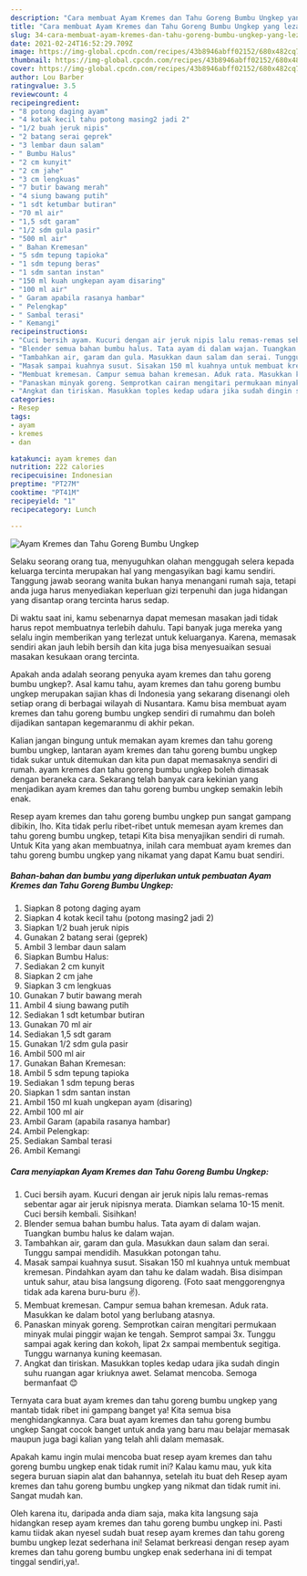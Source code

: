 ```yaml
---
description: "Cara membuat Ayam Kremes dan Tahu Goreng Bumbu Ungkep yang lezat dan Mudah Dibuat"
title: "Cara membuat Ayam Kremes dan Tahu Goreng Bumbu Ungkep yang lezat dan Mudah Dibuat"
slug: 34-cara-membuat-ayam-kremes-dan-tahu-goreng-bumbu-ungkep-yang-lezat-dan-mudah-dibuat
date: 2021-02-24T16:52:29.709Z
image: https://img-global.cpcdn.com/recipes/43b8946abff02152/680x482cq70/ayam-kremes-dan-tahu-goreng-bumbu-ungkep-foto-resep-utama.jpg
thumbnail: https://img-global.cpcdn.com/recipes/43b8946abff02152/680x482cq70/ayam-kremes-dan-tahu-goreng-bumbu-ungkep-foto-resep-utama.jpg
cover: https://img-global.cpcdn.com/recipes/43b8946abff02152/680x482cq70/ayam-kremes-dan-tahu-goreng-bumbu-ungkep-foto-resep-utama.jpg
author: Lou Barber
ratingvalue: 3.5
reviewcount: 4
recipeingredient:
- "8 potong daging ayam"
- "4 kotak kecil tahu potong masing2 jadi 2"
- "1/2 buah jeruk nipis"
- "2 batang serai geprek"
- "3 lembar daun salam"
- " Bumbu Halus"
- "2 cm kunyit"
- "2 cm jahe"
- "3 cm lengkuas"
- "7 butir bawang merah"
- "4 siung bawang putih"
- "1 sdt ketumbar butiran"
- "70 ml air"
- "1,5 sdt garam"
- "1/2 sdm gula pasir"
- "500 ml air"
- " Bahan Kremesan"
- "5 sdm tepung tapioka"
- "1 sdm tepung beras"
- "1 sdm santan instan"
- "150 ml kuah ungkepan ayam disaring"
- "100 ml air"
- " Garam apabila rasanya hambar"
- " Pelengkap"
- " Sambal terasi"
- " Kemangi"
recipeinstructions:
- "Cuci bersih ayam. Kucuri dengan air jeruk nipis lalu remas-remas sebentar agar air jeruk nipisnya merata. Diamkan selama 10-15 menit. Cuci bersih kembali. Sisihkan!"
- "Blender semua bahan bumbu halus. Tata ayam di dalam wajan. Tuangkan bumbu halus ke dalam wajan."
- "Tambahkan air, garam dan gula. Masukkan daun salam dan serai. Tunggu sampai mendidih. Masukkan potongan tahu."
- "Masak sampai kuahnya susut. Sisakan 150 ml kuahnya untuk membuat kremesan. Pindahkan ayam dan tahu ke dalam wadah. Bisa disimpan untuk sahur, atau bisa langsung digoreng. (Foto saat menggorengnya tidak ada karena buru-buru ✌)."
- "Membuat kremesan. Campur semua bahan kremesan. Aduk rata. Masukkan ke dalam botol yang berlubang atasnya."
- "Panaskan minyak goreng. Semprotkan cairan mengitari permukaan minyak mulai pinggir wajan ke tengah. Semprot sampai 3x. Tunggu sampai agak kering dan kokoh, lipat 2x sampai membentuk segitiga. Tunggu warnanya kuning keemasan."
- "Angkat dan tiriskan. Masukkan toples kedap udara jika sudah dingin suhu ruangan agar kriuknya awet. Selamat mencoba. Semoga bermanfaat 😊"
categories:
- Resep
tags:
- ayam
- kremes
- dan

katakunci: ayam kremes dan 
nutrition: 222 calories
recipecuisine: Indonesian
preptime: "PT27M"
cooktime: "PT41M"
recipeyield: "1"
recipecategory: Lunch

---
```



![Ayam Kremes dan Tahu Goreng Bumbu Ungkep](https://img-global.cpcdn.com/recipes/43b8946abff02152/680x482cq70/ayam-kremes-dan-tahu-goreng-bumbu-ungkep-foto-resep-utama.jpg)

Selaku seorang orang tua, menyuguhkan olahan menggugah selera kepada keluarga tercinta merupakan hal yang mengasyikan bagi kamu sendiri. Tanggung jawab seorang  wanita bukan hanya menangani rumah saja, tetapi anda juga harus menyediakan keperluan gizi terpenuhi dan juga hidangan yang disantap orang tercinta harus sedap.

Di waktu  saat ini, kamu sebenarnya dapat memesan masakan jadi tidak harus repot membuatnya terlebih dahulu. Tapi banyak juga mereka yang selalu ingin memberikan yang terlezat untuk keluarganya. Karena, memasak sendiri akan jauh lebih bersih dan kita juga bisa menyesuaikan sesuai masakan kesukaan orang tercinta. 



Apakah anda adalah seorang penyuka ayam kremes dan tahu goreng bumbu ungkep?. Asal kamu tahu, ayam kremes dan tahu goreng bumbu ungkep merupakan sajian khas di Indonesia yang sekarang disenangi oleh setiap orang di berbagai wilayah di Nusantara. Kamu bisa membuat ayam kremes dan tahu goreng bumbu ungkep sendiri di rumahmu dan boleh dijadikan santapan kegemaranmu di akhir pekan.

Kalian jangan bingung untuk memakan ayam kremes dan tahu goreng bumbu ungkep, lantaran ayam kremes dan tahu goreng bumbu ungkep tidak sukar untuk ditemukan dan kita pun dapat memasaknya sendiri di rumah. ayam kremes dan tahu goreng bumbu ungkep boleh dimasak dengan beraneka cara. Sekarang telah banyak cara kekinian yang menjadikan ayam kremes dan tahu goreng bumbu ungkep semakin lebih enak.

Resep ayam kremes dan tahu goreng bumbu ungkep pun sangat gampang dibikin, lho. Kita tidak perlu ribet-ribet untuk memesan ayam kremes dan tahu goreng bumbu ungkep, tetapi Kita bisa menyajikan sendiri di rumah. Untuk Kita yang akan membuatnya, inilah cara membuat ayam kremes dan tahu goreng bumbu ungkep yang nikamat yang dapat Kamu buat sendiri.

<!--inarticleads1-->

##### Bahan-bahan dan bumbu yang diperlukan untuk pembuatan Ayam Kremes dan Tahu Goreng Bumbu Ungkep:

1. Siapkan 8 potong daging ayam
1. Siapkan 4 kotak kecil tahu (potong masing2 jadi 2)
1. Siapkan 1/2 buah jeruk nipis
1. Gunakan 2 batang serai (geprek)
1. Ambil 3 lembar daun salam
1. Siapkan  Bumbu Halus:
1. Sediakan 2 cm kunyit
1. Siapkan 2 cm jahe
1. Siapkan 3 cm lengkuas
1. Gunakan 7 butir bawang merah
1. Ambil 4 siung bawang putih
1. Sediakan 1 sdt ketumbar butiran
1. Gunakan 70 ml air
1. Sediakan 1,5 sdt garam
1. Gunakan 1/2 sdm gula pasir
1. Ambil 500 ml air
1. Gunakan  Bahan Kremesan:
1. Ambil 5 sdm tepung tapioka
1. Sediakan 1 sdm tepung beras
1. Siapkan 1 sdm santan instan
1. Ambil 150 ml kuah ungkepan ayam (disaring)
1. Ambil 100 ml air
1. Ambil  Garam (apabila rasanya hambar)
1. Ambil  Pelengkap:
1. Sediakan  Sambal terasi
1. Ambil  Kemangi




<!--inarticleads2-->

##### Cara menyiapkan Ayam Kremes dan Tahu Goreng Bumbu Ungkep:

1. Cuci bersih ayam. Kucuri dengan air jeruk nipis lalu remas-remas sebentar agar air jeruk nipisnya merata. Diamkan selama 10-15 menit. Cuci bersih kembali. Sisihkan!
1. Blender semua bahan bumbu halus. Tata ayam di dalam wajan. Tuangkan bumbu halus ke dalam wajan.
1. Tambahkan air, garam dan gula. Masukkan daun salam dan serai. Tunggu sampai mendidih. Masukkan potongan tahu.
1. Masak sampai kuahnya susut. Sisakan 150 ml kuahnya untuk membuat kremesan. Pindahkan ayam dan tahu ke dalam wadah. Bisa disimpan untuk sahur, atau bisa langsung digoreng. (Foto saat menggorengnya tidak ada karena buru-buru ✌).
1. Membuat kremesan. Campur semua bahan kremesan. Aduk rata. Masukkan ke dalam botol yang berlubang atasnya.
1. Panaskan minyak goreng. Semprotkan cairan mengitari permukaan minyak mulai pinggir wajan ke tengah. Semprot sampai 3x. Tunggu sampai agak kering dan kokoh, lipat 2x sampai membentuk segitiga. Tunggu warnanya kuning keemasan.
1. Angkat dan tiriskan. Masukkan toples kedap udara jika sudah dingin suhu ruangan agar kriuknya awet. Selamat mencoba. Semoga bermanfaat 😊




Ternyata cara buat ayam kremes dan tahu goreng bumbu ungkep yang mantab tidak ribet ini gampang banget ya! Kita semua bisa menghidangkannya. Cara buat ayam kremes dan tahu goreng bumbu ungkep Sangat cocok banget untuk anda yang baru mau belajar memasak maupun juga bagi kalian yang telah ahli dalam memasak.

Apakah kamu ingin mulai mencoba buat resep ayam kremes dan tahu goreng bumbu ungkep enak tidak rumit ini? Kalau kamu mau, yuk kita segera buruan siapin alat dan bahannya, setelah itu buat deh Resep ayam kremes dan tahu goreng bumbu ungkep yang nikmat dan tidak rumit ini. Sangat mudah kan. 

Oleh karena itu, daripada anda diam saja, maka kita langsung saja hidangkan resep ayam kremes dan tahu goreng bumbu ungkep ini. Pasti kamu tiidak akan nyesel sudah buat resep ayam kremes dan tahu goreng bumbu ungkep lezat sederhana ini! Selamat berkreasi dengan resep ayam kremes dan tahu goreng bumbu ungkep enak sederhana ini di tempat tinggal sendiri,ya!.

